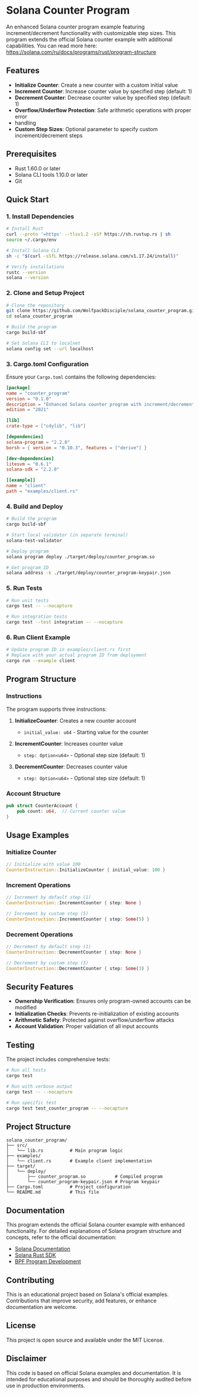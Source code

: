 # Solana Counter Program

An enhanced Solana counter program example featuring increment/decrement functionality 
with customizable step sizes. This program extends the official Solana counter example 
with additional capabilities.
You can read more here: https://solana.com/ru/docs/programs/rust/program-structure
## Features

- **Initialize Counter**: Create a new counter with a custom initial value
- **Increment Counter**: Increase counter value by specified step (default: 1)
- **Decrement Counter**: Decrease counter value by specified step (default: 1) 
- **Overflow/Underflow Protection**: Safe arithmetic operations with proper error
- handling
- **Custom Step Sizes**: Optional parameter to specify custom increment/decrement steps

## Prerequisites

- Rust 1.60.0 or later
- Solana CLI tools 1.10.0 or later
- Git

## Quick Start

### 1. Install Dependencies

```bash
# Install Rust
curl --proto '=https' --tlsv1.2 -sSf https://sh.rustup.rs | sh
source ~/.cargo/env

# Install Solana CLI
sh -c "$(curl -sSfL https://release.solana.com/v1.17.24/install)"

# Verify installations
rustc --version
solana --version
```

### 2. Clone and Setup Project

```bash
# Clone the repository
git clone https://github.com/WolfpackDisciple/solana_counter_program.git
cd solana_counter_program

# Build the program
cargo build-sbf

# Set Solana CLI to localnet
solana config set --url localhost
```

### 3. Cargo.toml Configuration

Ensure your `Cargo.toml` contains the following dependencies:

```toml
[package]
name = "counter_program"
version = "0.1.0"
description = "Enhanced Solana counter program with increment/decrement functionality"
edition = "2021"

[lib]
crate-type = ["cdylib", "lib"]

[dependencies]
solana-program = "2.2.0"
borsh = { version = "0.10.3", features = ["derive"] }

[dev-dependencies]
litesvm = "0.6.1"
solana-sdk = "2.2.0"

[[example]]
name = "client"
path = "examples/client.rs"
```

### 4. Build and Deploy

```bash
# Build the program
cargo build-sbf

# Start local validator (in separate terminal)
solana-test-validator

# Deploy program
solana program deploy ./target/deploy/counter_program.so

# Get program ID
solana address -k ./target/deploy/counter_program-keypair.json
```

### 5. Run Tests

```bash
# Run unit tests
cargo test -- --nocapture

# Run integration tests
cargo test --test integration -- --nocapture
```

### 6. Run Client Example

```bash
# Update program ID in examples/client.rs first
# Replace with your actual program ID from deployment
cargo run --example client
```

## Program Structure

### Instructions

The program supports three instructions:

1. **InitializeCounter**: Creates a new counter account
   - `initial_value: u64` - Starting value for the counter

2. **IncrementCounter**: Increases counter value
   - `step: Option<u64>` - Optional step size (default: 1)

3. **DecrementCounter**: Decreases counter value  
   - `step: Option<u64>` - Optional step size (default: 1)

### Account Structure

```rust
pub struct CounterAccount {
    pub count: u64,  // Current counter value
}
```

## Usage Examples

### Initialize Counter
```rust
// Initialize with value 100
CounterInstruction::InitializeCounter { initial_value: 100 }
```

### Increment Operations
```rust
// Increment by default step (1)
CounterInstruction::IncrementCounter { step: None }

// Increment by custom step (5)  
CounterInstruction::IncrementCounter { step: Some(5) }
```

### Decrement Operations
```rust
// Decrement by default step (1)
CounterInstruction::DecrementCounter { step: None }

// Decrement by custom step (3)
CounterInstruction::DecrementCounter { step: Some(3) }
```

## Security Features

- **Ownership Verification**: Ensures only program-owned accounts can be modified
- **Initialization Checks**: Prevents re-initialization of existing accounts
- **Arithmetic Safety**: Protected against overflow/underflow attacks
- **Account Validation**: Proper validation of all input accounts

## Testing

The project includes comprehensive tests:

```bash
# Run all tests
cargo test

# Run with verbose output
cargo test -- --nocapture

# Run specific test
cargo test test_counter_program -- --nocapture
```

## Project Structure

```
solana_counter_program/
├── src/
│   └── lib.rs          # Main program logic
├── examples/
│   └── client.rs       # Example client implementation
├── target/
│   └── deploy/
│       ├── counter_program.so           # Compiled program
│       └── counter_program-keypair.json # Program keypair
├── Cargo.toml          # Project configuration
└── README.md           # This file
```

## Documentation

This program extends the official Solana counter example with enhanced functionality. 
For detailed explanations of Solana program structure and concepts, 
refer to the official documentation:

- [Solana Documentation](https://solana.com/docs)
- [Solana Rust SDK](https://docs.rs/solana-program/latest/solana_program/)
- [BPF Program Development](https://solana.com/docs/programs/rust)

## Contributing

This is an educational project based on Solana's official examples. Contributions
that improve security, add features, or enhance documentation are welcome.

## License

This project is open source and available under the MIT License.

## Disclaimer

This code is based on official Solana examples and documentation. 
It is intended for educational purposes and should be thoroughly audited 
before use in production environments.

